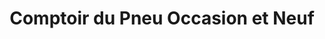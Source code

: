 ---
title: "Comptoir du Pneu Occasion et Neuf"
url: /vendargues/comptoir-du-pneu-occasion-et-neuf/
shop: Reifen
---